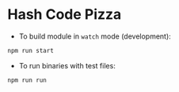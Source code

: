 # Hash Code Pizza

* To build module in `watch` mode (development):
```bash
npm run start
```

* To run binaries with test files:
```bash
npm run run
```
